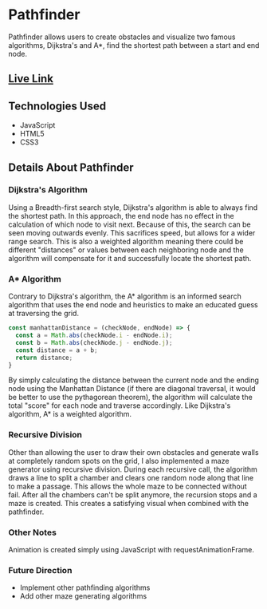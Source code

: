 # Pathfinder

Pathfinder allows users to create obstacles and visualize two famous algorithms, Dijkstra's and A*, find the shortest path between a start and end node.

## [Live Link](https://thomaslgrega.github.io/Pathfinder/)

## Technologies Used
* JavaScript
* HTML5
* CSS3

## Details About Pathfinder
### Dijkstra's Algorithm
Using a Breadth-first search style, Dijkstra's algorithm is able to always find the shortest path. In this approach, the end node has no effect in the calculation of which node to visit next. Because of this, the search can be seen moving outwards evenly. This sacrifices speed, but allows for a wider range search. This is also a weighted algorithm meaning there could be different "distances" or values between each neighboring node and the algorithm will compensate for it and successfully locate the shortest path.

### A* Algorithm
Contrary to Dijkstra's algorithm, the A* algorithm is an informed search algorithm that uses the end node and heuristics to make an educated guess at traversing the grid.

```javascript
const manhattanDistance = (checkNode, endNode) => {
  const a = Math.abs(checkNode.i - endNode.i);
  const b = Math.abs(checkNode.j - endNode.j);
  const distance = a + b;
  return distance;
}
```

By simply calculating the distance between the current node and the ending node using the Manhattan Distance (if there are diagonal traversal, it would be better to use the pythagorean theorem), the algorithm will calculate the total "score" for each node and traverse accordingly. Like Dijkstra's algorithm, A* is a weighted algorithm.

### Recursive Division
Other than allowing the user to draw their own obstacles and generate walls at completely random spots on the grid, I also implemented a maze generator using recursive division. During each recursive call, the algorithm draws a line to split a chamber and clears one random node along that line to make a passage. This allows the whole maze to be connected without fail. After all the chambers can't be split anymore, the recursion stops and a maze is created. This creates a satisfying visual when combined with the pathfinder.

### Other Notes
Animation is created simply using JavaScript with requestAnimationFrame.

### Future Direction
- Implement other pathfinding algorithms
- Add other maze generating algorithms